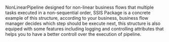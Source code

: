 NonLinearPipeline designed for non-linear business flows that multiple tasks executed in a non-sequential order, SSIS Package is a concrete example of this
structure, according to your business,  business flow manager decides which step should be execute next, this structure is also equiped with some features including logging and controlling attributes that helps you to have a better controll over the execution of pipeline.
